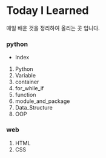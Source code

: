 # Today I Learned

매일 배운 것을 정리하여 올리는 곳 입니다.

### python
- Index
01.  Python
02.  Variable
03.  container
04.  for_while_if
05.  function
06.  module_and_package
07.  Data_Structure
08.  OOP

### web
01. HTML
02. CSS